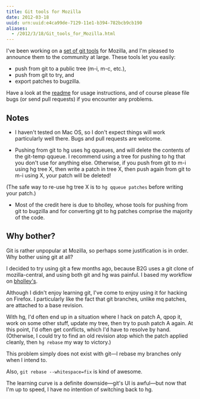 ```yaml
---
title: Git tools for Mozilla
date: 2012-03-18
uuid: urn:uuid:e4ca99de-7129-11e1-b394-782bcb9cb190
aliases:
  - /2012/3/18/Git_tools_for_Mozilla.html
---
```


I've been working on a [set of git tools][git_tools] for Mozilla, and I'm
pleased to announce them to the community at large.  These tools let you
easily:

  * push from git to a public tree (m-i, m-c, etc.),
  * push from git to try, and
  * export patches to bugzilla.

Have a look at the [readme][] for usage instructions, and of course please file
bugs (or send pull requests) if you encounter any problems.

## Notes

  * I haven't tested on Mac OS, so I don't expect things will work particularly
well there.  Bugs and pull requests are welcome.

  * Pushing from git to hg uses hg qqueues, and will delete the contents of the
git-temp qqueue.  I recommend using a tree for pushing to hg that you don't use
for anything else.  Otherwise, if you push from git to m-i using hg tree X,
then write a patch in tree X, then push again from git to m-i using X, your
patch will be deleted!
  
  (The safe way to re-use hg tree X is to `hg qqueue patches` before writing your
patch.)

  * Most of the credit here is due to bholley, whose tools for pushing from git to
bugzilla and for converting git to hg patches comprise the majority of the
code.

## Why bother?

Git is rather unpopular at Mozilla, so perhaps some justification is in order.
Why bother using git at all?

I decided to try using git a few months ago, because B2G uses a git clone of
mozilla-central, and using both git and hg was painful.  I based my workflow
on [bholley's][bholley].

Although I didn't enjoy learning git, I've come to enjoy using it for hacking
on Firefox.  I particularly like the fact that git branches, unlike mq patches,
are attached to a base revision.

With hg, I'd often end up in a situation where I hack on patch A, qpop it, work
on some other stuff, update my tree, then try to push patch A again.  At this
point, I'd often get conflicts, which I'd have to resolve by hand.  (Otherwise,
I could try to find an old revision atop which the patch applied cleanly, then
`hg rebase` my way to victory.)

This problem simply does not exist with git&mdash;I rebase my branches only
when I intend to.

Also, `git rebase --whitespace=fix` is kind of awesome.

The learning curve is a definite downside&mdash;git's UI is awful&mdash;but now
that I'm up to speed, I have no intention of switching back to hg.

[git_tools]: https://github.com/jlebar/moz-git-tools
[readme]: https://github.com/jlebar/moz-git-tools/blob/master/README.markdown
[bholley]: http://bholley.wordpress.com/2010/10/23/using-git-with-mozilla/
